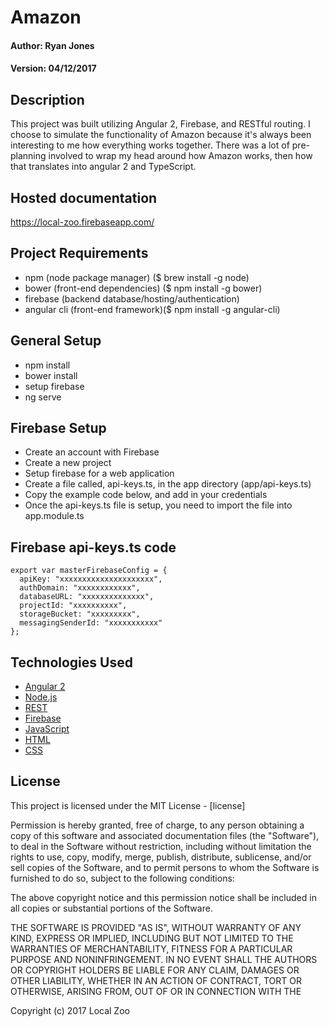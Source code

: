 # Amazon
#### Author: Ryan Jones
#### Version: 04/12/2017

## Description 
This project was built utilizing Angular 2, Firebase, and RESTful routing. I choose to simulate the functionality of Amazon because it's always been interesting to me how everything works together. There was a lot of pre-planning involved to wrap my head around how Amazon works, then how that translates into angular 2 and TypeScript.

## Hosted documentation
https://local-zoo.firebaseapp.com/

## Project Requirements
* npm (node package manager) ($ brew install -g node)
* bower (front-end dependencies) ($ npm install -g bower)
* firebase (backend database/hosting/authentication)
* angular cli (front-end framework)($ npm install -g angular-cli)

## General Setup
* npm install
* bower install
* setup firebase
* ng serve

## Firebase Setup

* Create an account with Firebase
* Create a new project
* Setup firebase for a web application
* Create a file called, api-keys.ts, in the app directory (app/api-keys.ts)
* Copy the example code below, and add in your credentials
* Once the api-keys.ts file is setup, you need to import the file into app.module.ts

## Firebase api-keys.ts code
```
export var masterFirebaseConfig = {
  apiKey: "xxxxxxxxxxxxxxxxxxxxx",
  authDomain: "xxxxxxxxxxxx",
  databaseURL: "xxxxxxxxxxxxxx",
  projectId: "xxxxxxxxxx",
  storageBucket: "xxxxxxxxx",
  messagingSenderId: "xxxxxxxxxxx"
};
```

## Technologies Used

* [Angular 2]
* [Node.js]
* [REST]
* [Firebase]
* [JavaScript]
* [HTML]
* [CSS]

## License

This project is licensed under the MIT License - [license]

Permission is hereby granted, free of charge, to any person obtaining a copy of this software and associated documentation files (the "Software"), to deal in the Software without restriction, including without limitation the rights to use, copy, modify, merge, publish, distribute, sublicense, and/or sell copies of the Software, and to permit persons to whom the Software is furnished to do so, subject to the following conditions:

The above copyright notice and this permission notice shall be included in all copies or substantial portions of the Software.

THE SOFTWARE IS PROVIDED "AS IS", WITHOUT WARRANTY OF ANY KIND, EXPRESS OR IMPLIED, INCLUDING BUT NOT LIMITED TO THE WARRANTIES OF MERCHANTABILITY, FITNESS FOR A PARTICULAR PURPOSE AND NONINFRINGEMENT. IN NO EVENT SHALL THE AUTHORS OR COPYRIGHT HOLDERS BE LIABLE FOR ANY CLAIM, DAMAGES OR OTHER LIABILITY, WHETHER IN AN ACTION OF CONTRACT, TORT OR OTHERWISE, ARISING FROM, OUT OF OR IN CONNECTION WITH THE

Copyright (c) 2017 Local Zoo

[Angular 2]: https://angular.io/
[Node.js]: https://nodejs.org/en/
[REST]: https://en.wikipedia.org/wiki/Representational_state_transfer
[Firebase]: https://firebase.google.com/
[JavaScript]: https://developer.mozilla.org/en-US/docs/Web/JavaScript
[HTML]: https://developer.mozilla.org/en-US/docs/Web/HTML
[CSS]: https://developer.mozilla.org/en-US/docs/Web/CSS
